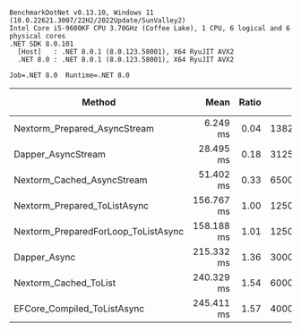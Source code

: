 ```

BenchmarkDotNet v0.13.10, Windows 11 (10.0.22621.3007/22H2/2022Update/SunValley2)
Intel Core i5-9600KF CPU 3.70GHz (Coffee Lake), 1 CPU, 6 logical and 6 physical cores
.NET SDK 8.0.101
  [Host]   : .NET 8.0.1 (8.0.123.58001), X64 RyuJIT AVX2
  .NET 8.0 : .NET 8.0.1 (8.0.123.58001), X64 RyuJIT AVX2

Job=.NET 8.0  Runtime=.NET 8.0  

```
| Method                              | Mean       | Ratio | Gen0      | Allocated | Alloc Ratio |
|------------------------------------ |-----------:|------:|----------:|----------:|------------:|
| Nextorm_Prepared_AsyncStream        |   6.249 ms |  0.04 | 1382.8125 |   6.21 MB |        1.00 |
| Dapper_AsyncStream                  |  28.495 ms |  0.18 | 3125.0000 |  14.08 MB |        2.27 |
| Nextorm_Cached_AsyncStream          |  51.402 ms |  0.33 | 6500.0000 |  31.05 MB |        5.00 |
| Nextorm_Prepared_ToListAsync        | 156.767 ms |  1.00 | 1250.0000 |   6.21 MB |        1.00 |
| Nextorm_PreparedForLoop_ToListAsync | 158.188 ms |  1.01 | 1250.0000 |   6.23 MB |        1.00 |
| Dapper_Async                        | 215.332 ms |  1.36 | 3000.0000 |  14.09 MB |        2.27 |
| Nextorm_Cached_ToList               | 240.329 ms |  1.54 | 6000.0000 |  30.71 MB |        4.94 |
| EFCore_Compiled_ToListAsync         | 245.411 ms |  1.57 | 4000.0000 |  20.41 MB |        3.29 |
